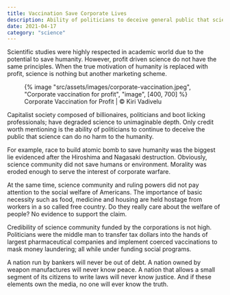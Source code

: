 ```yaml
---
title: Vaccination Save Corporate Lives
description: Ability of politicians to deceive general public that science can do no harm is only as true as nuclear bomb
date: 2021-04-17
category: "science"
---
```


Scientific studies were highly respected in academic world due to the potential to save humanity. However, profit driven science do not have the same principles. When the true motivation of humanity is replaced with profit, science is nothing but another marketing scheme.

<!-- excerpt -->

<figure>
{% image "src/assets/images/corporate-vaccination.jpeg", "Corporate vaccination for profit", "image", [400, 700] %}
<figcaption>Corporate Vaccination for Profit | © Kiri Vadivelu</figcaption>
</figure>

Capitalist society composed of billionaires, politicians and boot licking professionals; have degraded science to unimaginable depth. Only credit worth mentioning is the ability of politicians to continue to deceive the public that science can do no harm to the humanity.

For example, race to build atomic bomb to save humanity was the biggest lie evidenced after the Hiroshima and Nagasaki destruction. Obviously, science community did not save humans or environment. Morality was eroded enough to serve the interest of corporate warfare.

At the same time, science community and ruling powers did not pay attention to the social welfare of Americans. The importance of basic necessity such as food, medicine and housing are held hostage from workers in a so called free country. Do they really care about the welfare of people? No evidence to support the claim.

Credibility of science community funded by the corporations is not high. Politicians were the middle man to transfer tax dollars into the hands of largest pharmaceutical companies and implement coerced vaccinations to mask money laundering; all while under funding social programs.

A nation run by bankers will never be out of debt. A nation owned by weapon manufactures will never know peace. A nation that allows a small segment of its citizens to write laws will never know justice. And if these elements own the media, no one will ever know the truth.

